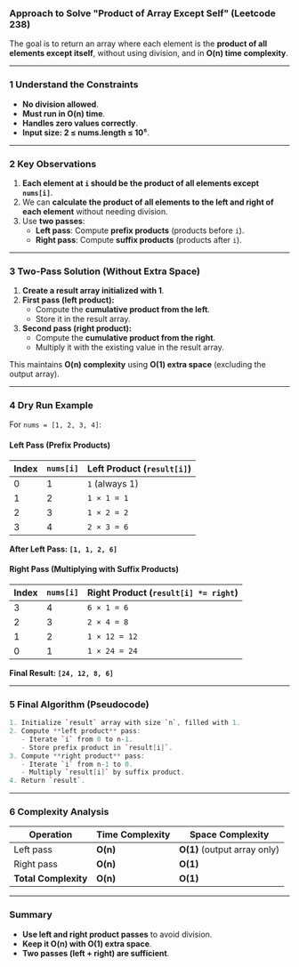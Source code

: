 ### **Approach to Solve "Product of Array Except Self" (Leetcode 238)**

The goal is to return an array where each element is the **product of all elements except itself**, without using division, and in **O(n) time complexity**.

---

### **1️ Understand the Constraints**

- **No division allowed**.
- **Must run in O(n) time**.
- **Handles zero values correctly**.
- **Input size: 2 ≤ nums.length ≤ 10⁵**.

---

### **2️ Key Observations**

1. **Each element at `i` should be the product of all elements except `nums[i]`**.
2. We can **calculate the product of all elements to the left and right of each element** without needing division.
3. Use **two passes**:
   - **Left pass**: Compute **prefix products** (products before `i`).
   - **Right pass**: Compute **suffix products** (products after `i`).

---

### **3️ Two-Pass Solution (Without Extra Space)**

1. **Create a result array initialized with 1**.
2. **First pass (left product):**
   - Compute the **cumulative product from the left**.
   - Store it in the result array.
3. **Second pass (right product):**
   - Compute the **cumulative product from the right**.
   - Multiply it with the existing value in the result array.

This maintains **O(n) complexity** using **O(1) extra space** (excluding the output array).

---

### **4️ Dry Run Example**

For `nums = [1, 2, 3, 4]`:

#### **Left Pass (Prefix Products)**

| Index | `nums[i]` | Left Product (`result[i]`) |
| ----- | --------- | -------------------------- |
| 0     | 1         | `1` (always 1)             |
| 1     | 2         | `1 × 1 = 1`                |
| 2     | 3         | `1 × 2 = 2`                |
| 3     | 4         | `2 × 3 = 6`                |

**After Left Pass: `[1, 1, 2, 6]`**

#### **Right Pass (Multiplying with Suffix Products)**

| Index | `nums[i]` | Right Product (`result[i] *= right`) |
| ----- | --------- | ------------------------------------ |
| 3     | 4         | `6 × 1 = 6`                          |
| 2     | 3         | `2 × 4 = 8`                          |
| 1     | 2         | `1 × 12 = 12`                        |
| 0     | 1         | `1 × 24 = 24`                        |

**Final Result: `[24, 12, 8, 6]`**

---

### **5️ Final Algorithm (Pseudocode)**

```cpp
1. Initialize `result` array with size `n`, filled with 1.
2. Compute **left product** pass:
   - Iterate `i` from 0 to n-1.
   - Store prefix product in `result[i]`.
3. Compute **right product** pass:
   - Iterate `i` from n-1 to 0.
   - Multiply `result[i]` by suffix product.
4. Return `result`.
```

---

### **6️ Complexity Analysis**

| **Operation**        | **Time Complexity** | **Space Complexity**         |
| -------------------- | ------------------- | ---------------------------- |
| Left pass            | **O(n)**            | **O(1)** (output array only) |
| Right pass           | **O(n)**            | **O(1)**                     |
| **Total Complexity** | **O(n)**            | **O(1)**                     |

---

### **Summary**

- **Use left and right product passes** to avoid division.
- **Keep it O(n) with O(1) extra space**.
- **Two passes (left + right) are sufficient**.
